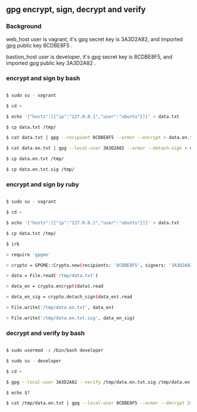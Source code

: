 ## gpg encrypt, sign, decrypt and verify

### Background

web_host user is vagrant, it's gpg secret key is 3A3D2A82, and imported gpg public key 8CDBE8F5 .

bastion_host user is developer, it's gpg secret key is 8CDBE8F5, and imported gpg public key 3A3D2A82 .

### encrypt and sign by bash

```bash

$ sudo su - vagrant

$ cd ~

$ echo '{"hosts":[{"ip":"127.0.0.1","user":"ubuntu"}]}' > data.txt

$ cp data.txt /tmp/

$ cat data.txt | gpg --recipient 8CDBE8F5 --armor --encrypt > data.en.txt

$ cat data.en.txt | gpg --local-user 3A3D2A82 --armor --detach-sign > data.en.txt.sig

$ cp data.en.txt /tmp/

$ cp data.en.txt.sig /tmp/

```

### encrypt and sign by ruby

```bash

$ sudo su - vagrant

$ cd ~

$ echo '{"hosts":[{"ip":"127.0.0.1","user":"ubuntu"}]}' > data.txt

$ cp data.txt /tmp/

$ irb

> require 'gpgme'

> crypto = GPGME::Crypto.new(recipients: '8CDBE8F5', signers: '3A3D2A82', armor: true, always_trust: true)

> data = File.read('/tmp/data.txt')

> data_en = crypto.encrypt(data).read

> data_en_sig = crypto.detach_sign(data_en).read

> File.write('/tmp/data.en.txt', data_en)

> File.write('/tmp/data.en.txt.sig', data_en_sig)

```

### decrypt and verify by bash

```bash

$ sudo usermod -s /bin/bash developer

$ sudo su - developer

$ cd ~

$ gpg --local-user 3A3D2A82 --verify /tmp/data.en.txt.sig /tmp/data.en.txt 2>/dev/null

$ echo $?

$ cat /tmp/data.en.txt | gpg --local-user 8CDBE8F5 --armor --decrypt 2>/dev/null

```